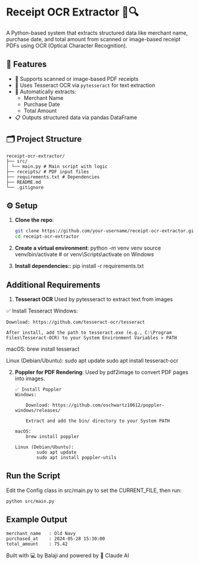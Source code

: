 # Receipt OCR Extractor 🧾🔍

A Python-based system that extracts structured data like merchant name, purchase date, and total amount from scanned or image-based receipt PDFs using OCR (Optical Character Recognition).

## 🚀 Features

- 📄 Supports scanned or image-based PDF receipts
- 🧠 Uses Tesseract OCR via `pytesseract` for text extraction
- 🛒 Automatically extracts:
  - Merchant Name
  - Purchase Date
  - Total Amount
- 📋 Outputs structured data via pandas DataFrame

## 🗂 Project Structure

    receipt-ocr-extractor/
    ├── src/
    │ └── main.py # Main script with logic
    ├── receipts/ # PDF input files
    ├── requirements.txt # Dependencies
    ├── README.md
    └── .gitignore

## ⚙️ Setup

1. **Clone the repo**:

   ```bash
   git clone https://github.com/your-username/receipt-ocr-extractor.git
   cd receipt-ocr-extractor

   ```

2. **Create a virtual environment**:
   python -m venv venv
   source venv/bin/activate # or venv\Scripts\activate on Windows

3. **Install dependencies:**:
   pip install -r requirements.txt

## Additional Requirements

1. **Tesseract OCR**
   Used by pytesseract to extract text from images

✅ Install Tesseract
Windows:

    Download: https://github.com/tesseract-ocr/tesseract

    After install, add the path to tesseract.exe (e.g., C:\Program Files\Tesseract-OCR) to your System Environment Variables > PATH

macOS:
brew install tesseract

Linux (Debian/Ubuntu):
sudo apt update
sudo apt install tesseract-ocr

2.  **Poppler for PDF Rendering**:
    Used by pdf2image to convert PDF pages into images.

        ✅ Install Poppler
        Windows:

            Download: https://github.com/oschwartz10612/poppler-windows/releases/

            Extract and add the bin/ directory to your System PATH

        macOS:
            brew install poppler

        Linux (Debian/Ubuntu):
                sudo apt update
                sudo apt install poppler-utils

## Run the Script

Edit the Config class in src/main.py to set the CURRENT_FILE, then run:

    python src/main.py

## Example Output

    merchant_name   : Old Navy
    purchased_at    : 2024-05-28 15:30:00
    total_amount    : 75.42

Built with 💻 by Balaji and powered by 🤖 Claude AI
